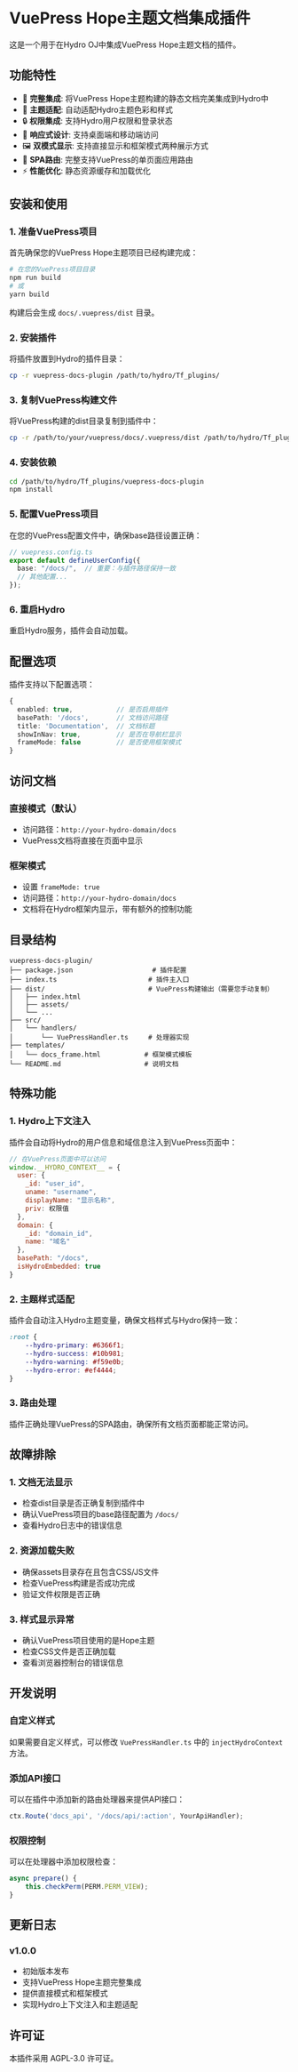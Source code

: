# VuePress Hope主题文档集成插件

这是一个用于在Hydro OJ中集成VuePress Hope主题文档的插件。

## 功能特性

- 🚀 **完整集成**: 将VuePress Hope主题构建的静态文档完美集成到Hydro中
- 🎨 **主题适配**: 自动适配Hydro主题色彩和样式
- 🔒 **权限集成**: 支持Hydro用户权限和登录状态
- 📱 **响应式设计**: 支持桌面端和移动端访问
- 🖼️ **双模式显示**: 支持直接显示和框架模式两种展示方式
- 🔄 **SPA路由**: 完整支持VuePress的单页面应用路由
- ⚡ **性能优化**: 静态资源缓存和加载优化

## 安装和使用

### 1. 准备VuePress项目

首先确保您的VuePress Hope主题项目已经构建完成：

```bash
# 在您的VuePress项目目录
npm run build
# 或
yarn build
```

构建后会生成 `docs/.vuepress/dist` 目录。

### 2. 安装插件

将插件放置到Hydro的插件目录：

```bash
cp -r vuepress-docs-plugin /path/to/hydro/Tf_plugins/
```

### 3. 复制VuePress构建文件

将VuePress构建的dist目录复制到插件中：

```bash
cp -r /path/to/your/vuepress/docs/.vuepress/dist /path/to/hydro/Tf_plugins/vuepress-docs-plugin/
```

### 4. 安装依赖

```bash
cd /path/to/hydro/Tf_plugins/vuepress-docs-plugin
npm install
```

### 5. 配置VuePress项目

在您的VuePress配置文件中，确保base路径设置正确：

```typescript
// vuepress.config.ts
export default defineUserConfig({
  base: "/docs/",  // 重要：与插件路径保持一致
  // 其他配置...
});
```

### 6. 重启Hydro

重启Hydro服务，插件会自动加载。

## 配置选项

插件支持以下配置选项：

```typescript
{
  enabled: true,           // 是否启用插件
  basePath: '/docs',       // 文档访问路径
  title: 'Documentation',  // 文档标题
  showInNav: true,         // 是否在导航栏显示
  frameMode: false         // 是否使用框架模式
}
```

## 访问文档

### 直接模式（默认）
- 访问路径：`http://your-hydro-domain/docs`
- VuePress文档将直接在页面中显示

### 框架模式
- 设置 `frameMode: true`
- 访问路径：`http://your-hydro-domain/docs`
- 文档将在Hydro框架内显示，带有额外的控制功能

## 目录结构

```
vuepress-docs-plugin/
├── package.json                    # 插件配置
├── index.ts                       # 插件主入口
├── dist/                          # VuePress构建输出（需要您手动复制）
│   ├── index.html
│   ├── assets/
│   └── ...
├── src/
│   └── handlers/
│       └── VuePressHandler.ts     # 处理器实现
├── templates/
│   └── docs_frame.html           # 框架模式模板
└── README.md                     # 说明文档
```

## 特殊功能

### 1. Hydro上下文注入

插件会自动将Hydro的用户信息和域信息注入到VuePress页面中：

```javascript
// 在VuePress页面中可以访问
window.__HYDRO_CONTEXT__ = {
  user: {
    _id: "user_id",
    uname: "username",
    displayName: "显示名称",
    priv: 权限值
  },
  domain: {
    _id: "domain_id", 
    name: "域名"
  },
  basePath: "/docs",
  isHydroEmbedded: true
}
```

### 2. 主题样式适配

插件会自动注入Hydro主题变量，确保文档样式与Hydro保持一致：

```css
:root {
    --hydro-primary: #6366f1;
    --hydro-success: #10b981;
    --hydro-warning: #f59e0b;
    --hydro-error: #ef4444;
}
```

### 3. 路由处理

插件正确处理VuePress的SPA路由，确保所有文档页面都能正常访问。

## 故障排除

### 1. 文档无法显示

- 检查dist目录是否正确复制到插件中
- 确认VuePress项目的base路径配置为 `/docs/`
- 查看Hydro日志中的错误信息

### 2. 资源加载失败

- 确保assets目录存在且包含CSS/JS文件
- 检查VuePress构建是否成功完成
- 验证文件权限是否正确

### 3. 样式显示异常

- 确认VuePress项目使用的是Hope主题
- 检查CSS文件是否正确加载
- 查看浏览器控制台的错误信息

## 开发说明

### 自定义样式

如果需要自定义样式，可以修改 `VuePressHandler.ts` 中的 `injectHydroContext` 方法。

### 添加API接口

可以在插件中添加新的路由处理器来提供API接口：

```typescript
ctx.Route('docs_api', '/docs/api/:action', YourApiHandler);
```

### 权限控制

可以在处理器中添加权限检查：

```typescript
async prepare() {
    this.checkPerm(PERM.PERM_VIEW);
}
```

## 更新日志

### v1.0.0
- 初始版本发布
- 支持VuePress Hope主题完整集成
- 提供直接模式和框架模式
- 实现Hydro上下文注入和主题适配

## 许可证

本插件采用 AGPL-3.0 许可证。